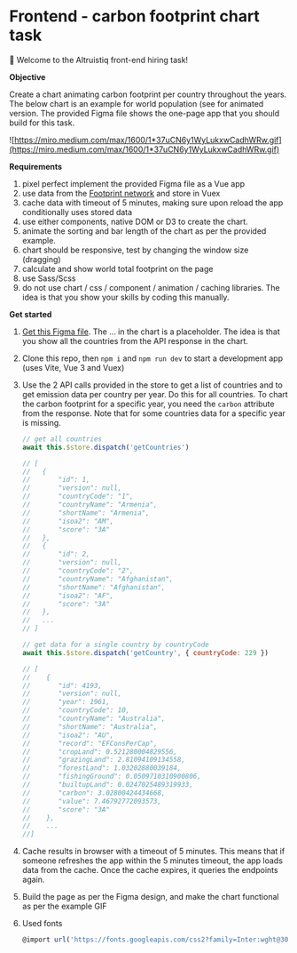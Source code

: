 # Frontend - carbon footprint chart task

👋 Welcome to the Altruistiq front-end hiring task! 

**Objective**

Create a chart animating carbon footprint per country throughout the years. The below chart is an example for world population (see for animated version. The provided Figma file shows the one-page app that you should build for this task.

![https://miro.medium.com/max/1600/1*37uCN6y1WyLukxwCadhWRw.gif](https://miro.medium.com/max/1600/1*37uCN6y1WyLukxwCadhWRw.gif)

**Requirements**

1. pixel perfect implement the provided Figma file as a Vue app
2. use data from the [Footprint network](https://data.footprintnetwork.org/#/api) and store in Vuex
3. cache data with timeout of 5 minutes, making sure upon reload the app conditionally uses stored data
4. use either components, native DOM or D3 to create the chart. 
5. animate the sorting and bar length of the chart as per the provided example. 
6. chart should be responsive, test by changing the window size (dragging)
7. calculate and show world total footprint on the page
8. use Sass/Scss
9. do not use chart / css / component / animation / caching libraries. The idea is that you show your skills by coding this manually.

**Get started**

1. [Get this Figma file](https://www.figma.com/file/WJ1BvQzvFchIFxo67iIywi/Altruistiq-frontend-hiring-task). The ... in the chart is a placeholder. The idea is that you show all the countries from the API response in the chart.

1. Clone this repo, then `npm i` and `npm run dev` to start a development app (uses Vite, Vue 3 and Vuex)

2. Use the 2 API calls provided in the store to get a list of countries and to get emission data per country per year. Do this for all countries. To chart the carbon footprint for a specific year, you need the `carbon` attribute from the response. Note that for some countries data for a specific year is missing.
  
   

    ```jsx
    // get all countries
    await this.$store.dispatch('getCountries')

    // [
    //   {
    //       "id": 1,
    //       "version": null,
    //       "countryCode": "1",
    //       "countryName": "Armenia",
    //       "shortName": "Armenia",
    //       "isoa2": "AM",
    //       "score": "3A"
    //   },
    //   {
    //       "id": 2,
    //       "version": null,
    //       "countryCode": "2",
    //       "countryName": "Afghanistan",
    //       "shortName": "Afghanistan",
    //       "isoa2": "AF",
    //       "score": "3A"
    //   },
    //   ...
    // ]  

    // get data for a single country by countryCode
    await this.$store.dispatch('getCountry', { countryCode: 229 })

    // [
    //    {
    //       "id": 4193,
    //       "version": null,
    //       "year": 1961,
    //       "countryCode": 10,
    //       "countryName": "Australia",
    //       "shortName": "Australia",
    //       "isoa2": "AU",
    //       "record": "EFConsPerCap",
    //       "cropLand": 0.521280004829556,
    //       "grazingLand": 2.81094109134558,
    //       "forestLand": 1.03202880039184,
    //       "fishingGround": 0.0509710310900806,
    //       "builtupLand": 0.0247025489319933,
    //       "carbon": 3.02800424434668,
    //       "value": 7.46792772093573,
    //       "score": "3A"
    //    },
    //    ...
    //]
    
    ```
    
2. Cache results in browser with a timeout of 5 minutes. This  means that if someone refreshes the app within the 5 minutes timeout, the app loads data from the cache. Once the cache expires, it queries the endpoints again.

3. Build the page as per the Figma design, and make the chart functional as per the example GIF

4. Used fonts
    
    ```jsx
    @import url('https://fonts.googleapis.com/css2?family=Inter:wght@300;400;500;600&display=swap');
    ```